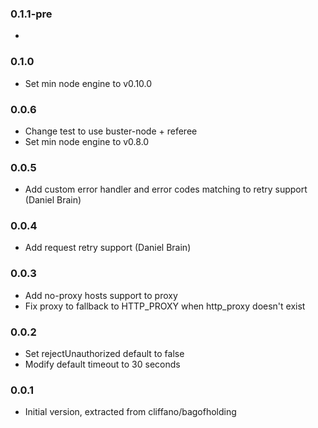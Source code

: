 ### 0.1.1-pre
*

### 0.1.0
* Set min node engine to v0.10.0

### 0.0.6
* Change test to use buster-node + referee
* Set min node engine to v0.8.0

### 0.0.5
* Add custom error handler and error codes matching to retry support (Daniel Brain)

### 0.0.4
* Add request retry support (Daniel Brain)

### 0.0.3
* Add no-proxy hosts support to proxy
* Fix proxy to fallback to HTTP_PROXY when http_proxy doesn't exist

### 0.0.2
* Set rejectUnauthorized default to false
* Modify default timeout to 30 seconds

### 0.0.1
* Initial version, extracted from cliffano/bagofholding

